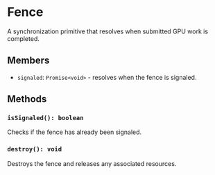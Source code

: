 # Fence

A synchronization primitive that resolves when submitted GPU work is completed.

## Members

- `signaled`: `Promise<void>` - resolves when the fence is signaled.

## Methods

### `isSignaled(): boolean`

Checks if the fence has already been signaled.

### `destroy(): void`

Destroys the fence and releases any associated resources.
